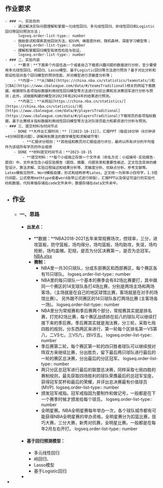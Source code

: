 ## 作业要求
	- ### 一、实验目的
		- 通过解决实际问题理解和掌握一元线性回归、多元线性回归、非线性回归和Logistic回归等回归预测方法；
		  logseq.order-list-type:: number
		- 鼓励尝试和探索其他回测方法，如SVM、梯度提升树、随机森林、深度学习模型等；
		  logseq.order-list-type:: number
		- 理解和掌握回归模型有效性检验与验证。
		  logseq.order-list-type:: number
	- ### 二、实验内容
		- **要求：**下面来个内容任选一个或者自己下载感兴趣问题的数据进行分析，至少要使用多元线性回归、岭回归、Lasso模型、基于Logistic回归等方法进行预测？基于对比分析和假设检验对各个回归模型的预测性能，并对模型进行灵敏度分析等；
		- **内容一：**从[NBA](https://china.nba.cn/statistics/teamstats/)和[CBA](https://www.cbaleague.com/data/#/teamsTraditional)相关的网站下载数据，根据球队各项指标数据利用线性回归模型等方法进行分区比赛和总决赛冠军进行分析与预测；此外，试根据构建的模型对2023年和2024年的结果进行预测。
		- **内容二：**从网站[https://china.nba.cn/statistics/](https://china.nba.cn/statistics/)和[https://www.cbaleague.com/data/#/playersTraditional](https://www.cbaleague.com/data/#/playersTraditional)下载球员的各项指标数据，基于比赛相关指标数据利用线性回归模型等方法对队球员能力和薪资进行分析与预测。
	- ### 三、提交材料与时间节点
		- DONE **大作业汇报时间：** [[2023-10-11]]，汇报PPT（每组10分钟（6分钟讲+4分钟回答问题），讲解用到算法的数学模型和求解细节等）
			- **汇报评分规则：**其他组和教员对汇报组进行评分，最终以所有评分的平均值作为该组所有学员的作业成绩
		- DONE **材料提交时间节点：**2023-10-15
			- **提交材料：**每个小组独立存放一个文件夹（命名方式：小组编号-实验报告-题目）中，文件夹包含小组实验报告（题目、摘要、问题背景和重要性阐述、正文包含具体的模型设计、算法求解、实验过程描述和结果分析等、灵敏度分析、优缺点分析、参考文献等。Latex模板见附件，Word模板自建，形式和结构参考Latex，正文统一为宋体小四号字，1.5倍行间距，公式使用mathtype或者word自带公式进行排版），汇报PPT以及保证可运行的实验代码和数据，代码单独存储在code文件夹中，数据存储在data文件夹中。
- ## 作业
	- ### 一、思路
		- #### 出发点：
			- **数据：**NBA2018-2021五年来常规赛场次，控球率，三分，进攻篮板，防守篮板，场均得分，场均篮板，场均助攻，失误，场均抢断，场均盖帽，犯规，是否为分区决赛第一，是否为总冠军。 [NBA.xlsx](../assets/NBA_1696726274451_0.xlsx)
			- **赛制：**
				- NBA里一共30只球队，分成东部赛区和西部赛区，每个赛区各有15只球队。 
				  logseq.order-list-type:: number
				- NBA里的每只球队一个基本的赛季会有82场比赛要打，其中跟同一个赛区的14支球队各打4场比赛，分别是两场主场和两场客场，（主场就是在自己的地区球馆比赛，客场就是在对手的场馆比赛）。 另外跟不同赛区的14只球队各打两场比赛 (主客场各一场)。 
				  logseq.order-list-type:: number
				- NBA里分为常规赛和季后赛两个部分，常规赛其实就是排名赛，打完82场比赛，每个赛区战绩排在前八的球队可以继续打接下来的季后赛。季后赛其实就是淘汰赛，分三轮，采取七局四胜的规则，分东西两区来进行，第一轮每个区排名第一VS第八，二VS七，三VS六，四VS五。
				  logseq.order-list-type:: number
				- 季后赛第二轮，每个赛区第一轮的四只胜者球队可以继续按对阵双方来继续比赛，分出胜负，留下最后两只球队进行最后的一轮的赛区总决赛，分出最后的分区冠军。
				  logseq.order-list-type:: number
				- 两只分区总冠军进行最后的联盟总决赛，同样采取七局四胜的赛制规则，最先获取四场胜利的球队荣膺最后的总冠军宝座，获得冠军奖杯和最后的荣耀，并评出总决赛最有价值球员(MVP).
				  logseq.order-list-type:: number
				- 颁发冠军戒指。冠军戒指因为要制作和做记号，一般都是在下一个赛季时候才颁发给每个球员。
				  logseq.order-list-type:: number
				- 全明星赛。NBA全明星赛每年举办一次，各个球队城市都有可能获得NBA全明星赛的举办资格，全明星赛分为扣篮比赛，技巧大赛，三分大赛，新秀对抗赛，全明星比赛。一般都是在每年2月左右开打。
				  logseq.order-list-type:: number
		- #### 基于回归预测模型：
			- 多元线性回归
			- 岭回归、
			- Lasso模型
			- 基于Logistic回归
		-
-